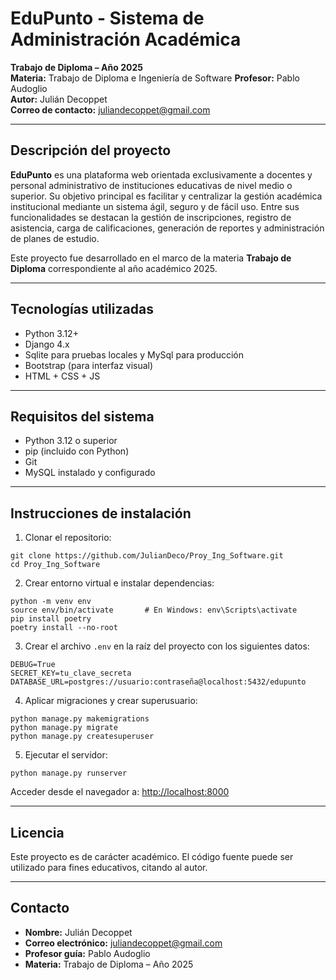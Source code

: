 EduPunto - Sistema de Administración Académica
==============================================

**Trabajo de Diploma – Año 2025**  
**Materia:** Trabajo de Diploma e Ingeniería de Software
**Profesor:** Pablo Audoglio  
**Autor:** Julián Decoppet  
**Correo de contacto:** juliandecoppet@gmail.com  

---

## Descripción del proyecto

**EduPunto** es una plataforma web orientada exclusivamente a docentes y personal administrativo de instituciones educativas de nivel medio o superior. Su objetivo principal es facilitar y centralizar la gestión académica institucional mediante un sistema ágil, seguro y de fácil uso. Entre sus funcionalidades se destacan la gestión de inscripciones, registro de asistencia, carga de calificaciones, generación de reportes y administración de planes de estudio.

Este proyecto fue desarrollado en el marco de la materia **Trabajo de Diploma** correspondiente al año académico 2025.

---

## Tecnologías utilizadas

- Python 3.12+
- Django 4.x
- Sqlite para pruebas locales y MySql para producción
- Bootstrap (para interfaz visual)
- HTML + CSS + JS

---

## Requisitos del sistema

- Python 3.12 o superior
- pip (incluido con Python)
- Git
- MySQL instalado y configurado

---

## Instrucciones de instalación

1. Clonar el repositorio:

```
git clone https://github.com/JulianDeco/Proy_Ing_Software.git
cd Proy_Ing_Software
```

2. Crear entorno virtual e instalar dependencias:

```
python -m venv env
source env/bin/activate       # En Windows: env\Scripts\activate
pip install poetry
poetry install --no-root
```

3. Crear el archivo `.env` en la raíz del proyecto con los siguientes datos:

```
DEBUG=True
SECRET_KEY=tu_clave_secreta
DATABASE_URL=postgres://usuario:contraseña@localhost:5432/edupunto
```

4. Aplicar migraciones y crear superusuario:

```
python manage.py makemigrations
python manage.py migrate
python manage.py createsuperuser
```

5. Ejecutar el servidor:

```
python manage.py runserver
```

Acceder desde el navegador a: [http://localhost:8000](http://localhost:8000)

---

## Licencia

Este proyecto es de carácter académico. El código fuente puede ser utilizado para fines educativos, citando al autor.

---

## Contacto

- **Nombre:** Julián Decoppet  
- **Correo electrónico:** juliandecoppet@gmail.com  
- **Profesor guía:** Pablo Audoglio  
- **Materia:** Trabajo de Diploma – Año 2025
